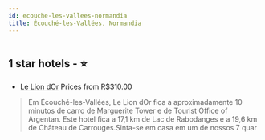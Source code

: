```yaml
---
id: ecouche-les-vallees-normandia
title: Écouché-les-Vallées, Normandia
---
```


<center><img src="https://i.travelapi.com/hotels/34000000/34000000/33994600/33994527/670ab978_b.jpg" alt="" /></center>


##  1 star hotels - ⭐️

-    [Le Lion dOr](https://www.hurb.com/br/aud/https://www.hurb.com/br/hotels/ecouche-les-vallees/le-lion-dor-HT-MGUH?cmp=18055) Prices from R$310.00
   > Em Écouché-les-Vallées, Le Lion dOr fica a aproximadamente 10 minutos de carro de Marguerite Tower e de Tourist Office of Argentan.  Este hotel fica a 17,1 km de Lac de Rabodanges e a 19,6 km de Château de Carrouges.Sinta-se em casa em um de nossos 7 quar
